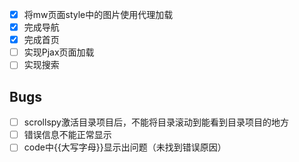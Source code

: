 - [x] 将mw页面style中的图片使用代理加载
- [x] 完成导航
- [x] 完成首页
- [ ] 实现Pjax页面加载
- [ ] 实现搜索

## Bugs
- [ ] scrollspy激活目录项目后，不能将目录滚动到能看到目录项目的地方
- [ ] 错误信息不能正常显示
- [ ] code中{{大写字母}}显示出问题（未找到错误原因）